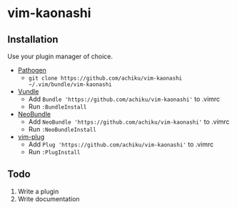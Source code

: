 # vim-kaonashi

## Installation

Use your plugin manager of choice.

- [Pathogen](https://github.com/tpope/vim-pathogen)
  - `git clone https://github.com/achiku/vim-kaonashi ~/.vim/bundle/vim-kaonashi`
- [Vundle](https://github.com/gmarik/vundle)
  - Add `Bundle 'https://github.com/achiku/vim-kaonashi'` to .vimrc
  - Run `:BundleInstall`
- [NeoBundle](https://github.com/Shougo/neobundle.vim)
  - Add `NeoBundle 'https://github.com/achiku/vim-kaonashi'` to .vimrc
  - Run `:NeoBundleInstall`
- [vim-plug](https://github.com/junegunn/vim-plug)
  - Add `Plug 'https://github.com/achiku/vim-kaonashi'` to .vimrc
  - Run `:PlugInstall`

## Todo

1. Write a plugin
2. Write documentation
